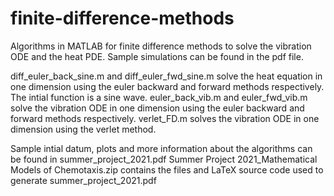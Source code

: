# finite-difference-methods
Algorithms in MATLAB for finite difference methods to solve the vibration ODE and the heat PDE. Sample simulations can be found in the pdf file. 

diff_euler_back_sine.m and diff_euler_fwd_sine.m solve the heat equation in one dimension using the euler backward and forward methods respectively. The intial function is a sine wave.
euler_back_vib.m and euler_fwd_vib.m solve the vibration ODE in one dimension using the euler backward and forward methods respectively. 
verlet_FD.m solves the vibration ODE in one dimension using the verlet method.

Sample intial datum, plots and more information about the algorithms can be found in summer_project_2021.pdf
Summer Project 2021_Mathematical Models of Chemotaxis.zip contains the files and LaTeX source code used to generate summer_project_2021.pdf


